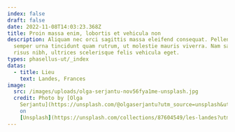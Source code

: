 ```yaml
---
index: false
draft: false
date: 2022-11-08T14:03:23.368Z
title: Proin massa enim, lobortis et vehicula non
description: Aliquam nec orci sagittis massa eleifend consequat. Pellentesque
  semper urna tincidunt quam rutrum, ut molestie mauris viverra. Nam sagittis
  risus nibh, ultrices scelerisque felis vehicula eget.
types: phasellus-ut/_index
datas:
  - title: Lieu
    text: Landes, Frances
image:
  src: /images/uploads/olga-serjantu-nov56fya1me-unsplash.jpg
  credit: Photo by [Olga
    Serjantu](https://unsplash.com/@olgaserjantu?utm_source=unsplash&utm_medium=referral&utm_content=creditCopyText)
    on
    [Unsplash](https://unsplash.com/collections/87604549/les-landes?utm_source=unsplash&utm_medium=referral&utm_content=creditCopyText)
---
```

